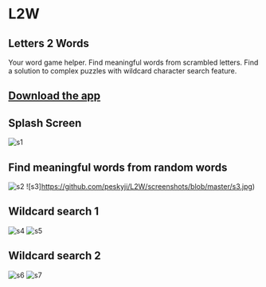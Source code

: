 # L2W

## Letters 2 Words
Your word game helper. Find meaningful words from scrambled letters.
Find a solution to complex puzzles with wildcard character search feature.

## [Download the app](https://github.com/peskyji/WorkFiles/blob/master/LettersToWords.apk)

## Splash Screen

![s1](https://github.com/peskyji/L2W/screenshots/blob/master/s1.jpg)

## Find meaningful words from random words

![s2](https://github.com/peskyji/L2W/screenshots/blob/master/s2.jpg)
![s3]https://github.com/peskyji/L2W/screenshots/blob/master/s3.jpg)

## Wildcard search 1

![s4](https://github.com/peskyji/L2W/screenshots/blob/master/s4.jpg)
![s5](https://github.com/peskyji/L2W/screenshots/blob/master/s5.jpg)

## Wildcard search 2

![s6](https://github.com/peskyji/L2W/screenshots/blob/master/s6.jpg)
![s7](https://github.com/peskyji/L2W/screenshots/blob/master/s7.jpg)